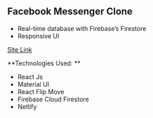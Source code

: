 ## Facebook Messenger Clone
- Real-time database with Firebase’s Firestore
- Responsive UI

[Site Link](https://focused-booth-60a500.netlify.app/) 

**Technologies Used: **
- React Js
- Material UI
- React Flip Move
- Firebase Cloud Firestore
- Netlify
